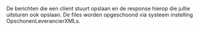 De berichten die een client stuurt opslaan en de response hierop die jullie uitsturen ook opslaan. De files worden opgeschoond via systeem instelling OpschonenLeverancierXMLs.